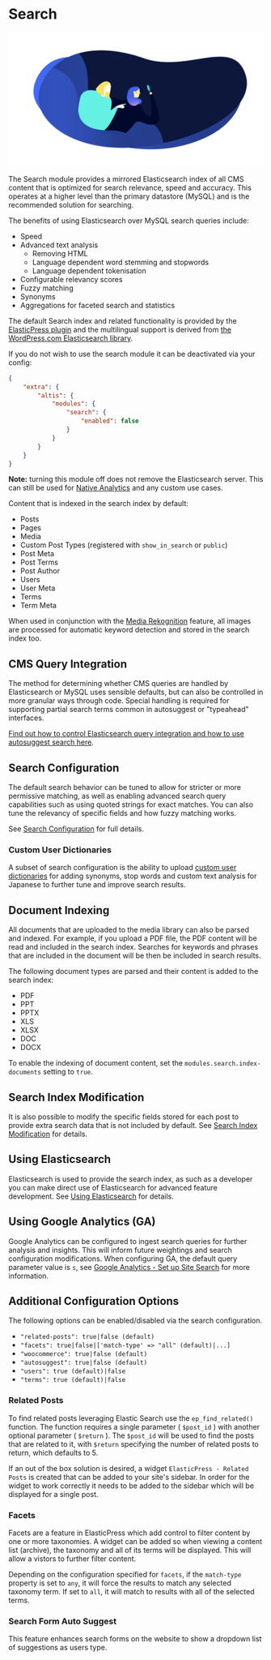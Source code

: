 # Search

![](./assets/banner-search.png)

The Search module provides a mirrored Elasticsearch index of all CMS content that is optimized for search relevance, speed and accuracy. This operates at a higher level than the primary datastore (MySQL) and is the recommended solution for searching.

The benefits of using Elasticsearch over MySQL search queries include:

- Speed
- Advanced text analysis
  - Removing HTML
  - Language dependent word stemming and stopwords
  - Language dependent tokenisation
- Configurable relevancy scores
- Fuzzy matching
- Synonyms
- Aggregations for faceted search and statistics

The default Search index and related functionality is provided by the [ElasticPress plugin](https://github.com/10up/ElasticPress) and the multilingual support is derived from [the WordPress.com Elasticsearch library](https://github.com/Automattic/wpes-lib).

If you do not wish to use the search module it can be deactivated via your config:

```json
{
	"extra": {
		"altis": {
			"modules": {
				"search": {
					"enabled": false
				}
			}
		}
	}
}
```

**Note:** turning this module off does not remove the Elasticsearch server. This can still be used for [Native Analytics](docs://analytics/native/README.md) and any custom use cases.

Content that is indexed in the search index by default:

- Posts
- Pages
- Media
- Custom Post Types (registered with `show_in_search` or `public`)
- Post Meta
- Post Terms
- Post Author
- Users
- User Meta
- Terms
- Term Meta

When used in conjunction with the [Media Rekognition](docs://media/image-recognition.md) feature, all images are processed for automatic keyword detection and stored in the search index too.

## CMS Query Integration
The method for determining whether CMS queries are handled by Elasticsearch or MySQL uses sensible defaults, but can also be controlled in more granular ways through code. Special handling is required for supporting partial search terms common in autosuggest or "typeahead" interfaces.

[Find out how to control Elasticsearch query integration and how to use autosuggest search here](./cms-query-integration.md).

## Search Configuration
The default search behavior can be tuned to allow for stricter or more permissive matching, as well as enabling advanced search query capabilities such as using quoted strings for exact matches. You can also tune the relevancy of specific fields and how fuzzy matching works.

See [Search Configuration](./search-configuration/README.md) for full details.

### Custom User Dictionaries
A subset of search configuration is the ability to upload [custom user dictionaries](./search-configuration/custom-dictionaries.md) for adding synonyms, stop words and custom text analysis for Japanese to further tune and improve search results.

## Document Indexing
All documents that are uploaded to the media library can also be parsed and indexed. For example, if you upload a PDF file, the PDF content will be read and included in the search index. Searches for keywords and phrases that are included in the document will be then be included in search results.

The following document types are parsed and their content is added to the search index:

- PDF
- PPT
- PPTX
- XLS
- XLSX
- DOC
- DOCX

To enable the indexing of document content, set the `modules.search.index-documents` setting to `true`.

## Search Index Modification
It is also possible to modify the specific fields stored for each post to provide extra search data that is not included by default. See [Search Index Modification](posts-index-modification.md) for details.

## Using Elasticsearch
Elasticsearch is used to provide the search index, as such as a developer you can make direct use of Elasticsearch for advanced feature development. See [Using Elasticsearch](using-elasticsearch.md) for details.

## Using Google Analytics (GA)
Google Analytics can be configured to ingest search queries for further analysis and insights. This will inform future weightings and search configuration modifications. When configuring GA, the default query parameter value is `s`, see [Google Analytics - Set up Site Search](https://support.google.com/analytics/answer/1012264) for more information.

## Additional Configuration Options
The following options can be enabled/disabled via the search configuration.

- `"related-posts": true|false (default)`
- `"facets": true|false|['match-type' => "all" (default)|...]`
- `"woocommerce": true|false (default)`
- `"autosuggest": true|false (default)`
- `"users": true (default)|false`
- `"terms": true (default)|false`

### Related Posts
To find related posts leveraging Elastic Search use the `ep_find_related()` function. The function requires a single parameter ( `$post_id` ) with another optional parameter ( `$return` ). The `$post_id` will be used to find the posts that are related to it, with `$return` specifying the number of related posts to return, which defaults to 5.

If an out of the box solution is desired, a widget `ElasticPress - Related Posts` is created that can be added to your site's sidebar. In order for the widget to work correctly it needs to be added to the sidebar which will be displayed for a single post.

### Facets
Facets are a feature in ElasticPress which add control to filter content by one or more taxonomies. A widget can be added so when viewing a content list (archive), the taxonomy and all of its terms will be displayed. This will allow a vistors to further filter content.

Depending on the configuration specified for `facets`, if the `match-type` property is set to `any`, it will force the results to match any selected taxonomy term. If set to `all`, it will match to results with all of the selected terms.

### Search Form Auto Suggest
This feature enhances search forms on the website to show a dropdown list of suggestions as users type.
